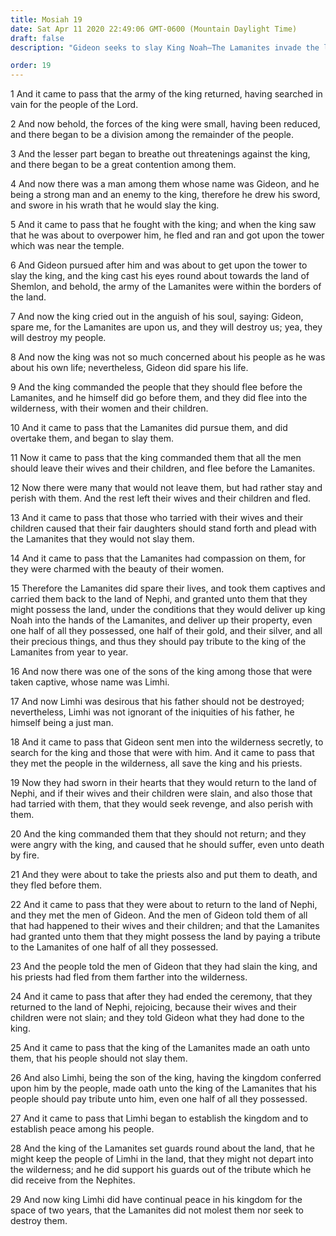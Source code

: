 ```yaml
---
title: Mosiah 19
date: Sat Apr 11 2020 22:49:06 GMT-0600 (Mountain Daylight Time)
draft: false
description: "Gideon seeks to slay King Noah—The Lamanites invade the land—King Noah suffers death by fire—Limhi rules as a tributary monarch. About 145–121 B.C."

order: 19
---
```

    
1 And it came to pass that the army of the king returned, having searched in vain for the people of the Lord.

2 And now behold, the forces of the king were small, having been reduced, and there began to be a division among the remainder of the people.

3 And the lesser part began to breathe out threatenings against the king, and there began to be a great contention among them.

4 And now there was a man among them whose name was Gideon, and he being a strong man and an enemy to the king, therefore he drew his sword, and swore in his wrath that he would slay the king.

5 And it came to pass that he fought with the king; and when the king saw that he was about to overpower him, he fled and ran and got upon the tower which was near the temple.

6 And Gideon pursued after him and was about to get upon the tower to slay the king, and the king cast his eyes round about towards the land of Shemlon, and behold, the army of the Lamanites were within the borders of the land.

7 And now the king cried out in the anguish of his soul, saying: Gideon, spare me, for the Lamanites are upon us, and they will destroy us; yea, they will destroy my people.

8 And now the king was not so much concerned about his people as he was about his own life; nevertheless, Gideon did spare his life.

9 And the king commanded the people that they should flee before the Lamanites, and he himself did go before them, and they did flee into the wilderness, with their women and their children.

10 And it came to pass that the Lamanites did pursue them, and did overtake them, and began to slay them.

11 Now it came to pass that the king commanded them that all the men should leave their wives and their children, and flee before the Lamanites.

12 Now there were many that would not leave them, but had rather stay and perish with them. And the rest left their wives and their children and fled.

13 And it came to pass that those who tarried with their wives and their children caused that their fair daughters should stand forth and plead with the Lamanites that they would not slay them.

14 And it came to pass that the Lamanites had compassion on them, for they were charmed with the beauty of their women.

15 Therefore the Lamanites did spare their lives, and took them captives and carried them back to the land of Nephi, and granted unto them that they might possess the land, under the conditions that they would deliver up king Noah into the hands of the Lamanites, and deliver up their property, even one half of all they possessed, one half of their gold, and their silver, and all their precious things, and thus they should pay tribute to the king of the Lamanites from year to year.

16 And now there was one of the sons of the king among those that were taken captive, whose name was Limhi.

17 And now Limhi was desirous that his father should not be destroyed; nevertheless, Limhi was not ignorant of the iniquities of his father, he himself being a just man.

18 And it came to pass that Gideon sent men into the wilderness secretly, to search for the king and those that were with him. And it came to pass that they met the people in the wilderness, all save the king and his priests.

19 Now they had sworn in their hearts that they would return to the land of Nephi, and if their wives and their children were slain, and also those that had tarried with them, that they would seek revenge, and also perish with them.

20 And the king commanded them that they should not return; and they were angry with the king, and caused that he should suffer, even unto death by fire.

21 And they were about to take the priests also and put them to death, and they fled before them.

22 And it came to pass that they were about to return to the land of Nephi, and they met the men of Gideon. And the men of Gideon told them of all that had happened to their wives and their children; and that the Lamanites had granted unto them that they might possess the land by paying a tribute to the Lamanites of one half of all they possessed.

23 And the people told the men of Gideon that they had slain the king, and his priests had fled from them farther into the wilderness.

24 And it came to pass that after they had ended the ceremony, that they returned to the land of Nephi, rejoicing, because their wives and their children were not slain; and they told Gideon what they had done to the king.

25 And it came to pass that the king of the Lamanites made an oath unto them, that his people should not slay them.

26 And also Limhi, being the son of the king, having the kingdom conferred upon him by the people, made oath unto the king of the Lamanites that his people should pay tribute unto him, even one half of all they possessed.

27 And it came to pass that Limhi began to establish the kingdom and to establish peace among his people.

28 And the king of the Lamanites set guards round about the land, that he might keep the people of Limhi in the land, that they might not depart into the wilderness; and he did support his guards out of the tribute which he did receive from the Nephites.

29 And now king Limhi did have continual peace in his kingdom for the space of two years, that the Lamanites did not molest them nor seek to destroy them.
